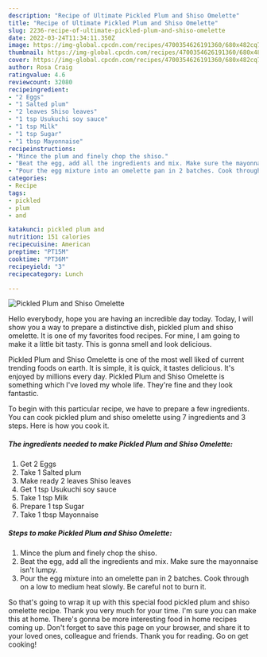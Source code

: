 ```yaml
---
description: "Recipe of Ultimate Pickled Plum and Shiso Omelette"
title: "Recipe of Ultimate Pickled Plum and Shiso Omelette"
slug: 2236-recipe-of-ultimate-pickled-plum-and-shiso-omelette
date: 2022-03-24T11:34:11.350Z
image: https://img-global.cpcdn.com/recipes/4700354626191360/680x482cq70/pickled-plum-and-shiso-omelette-recipe-main-photo.jpg
thumbnail: https://img-global.cpcdn.com/recipes/4700354626191360/680x482cq70/pickled-plum-and-shiso-omelette-recipe-main-photo.jpg
cover: https://img-global.cpcdn.com/recipes/4700354626191360/680x482cq70/pickled-plum-and-shiso-omelette-recipe-main-photo.jpg
author: Rosa Craig
ratingvalue: 4.6
reviewcount: 32080
recipeingredient:
- "2 Eggs"
- "1 Salted plum"
- "2 leaves Shiso leaves"
- "1 tsp Usukuchi soy sauce"
- "1 tsp Milk"
- "1 tsp Sugar"
- "1 tbsp Mayonnaise"
recipeinstructions:
- "Mince the plum and finely chop the shiso."
- "Beat the egg, add all the ingredients and mix. Make sure the mayonnaise isn't lumpy."
- "Pour the egg mixture into an omelette pan in 2 batches. Cook through on a low to medium heat slowly. Be careful not to burn it."
categories:
- Recipe
tags:
- pickled
- plum
- and

katakunci: pickled plum and 
nutrition: 151 calories
recipecuisine: American
preptime: "PT15M"
cooktime: "PT36M"
recipeyield: "3"
recipecategory: Lunch

---
```



![Pickled Plum and Shiso Omelette](https://img-global.cpcdn.com/recipes/4700354626191360/680x482cq70/pickled-plum-and-shiso-omelette-recipe-main-photo.jpg)

Hello everybody, hope you are having an incredible day today. Today, I will show you a way to prepare a distinctive dish, pickled plum and shiso omelette. It is one of my favorites food recipes. For mine, I am going to make it a little bit tasty. This is gonna smell and look delicious.



Pickled Plum and Shiso Omelette is one of the most well liked of current trending foods on earth. It is simple, it is quick, it tastes delicious. It's enjoyed by millions every day. Pickled Plum and Shiso Omelette is something which I've loved my whole life. They're fine and they look fantastic.


To begin with this particular recipe, we have to prepare a few ingredients. You can cook pickled plum and shiso omelette using 7 ingredients and 3 steps. Here is how you cook it.

<!--inarticleads1-->

##### The ingredients needed to make Pickled Plum and Shiso Omelette:

1. Get 2 Eggs
1. Take 1 Salted plum
1. Make ready 2 leaves Shiso leaves
1. Get 1 tsp Usukuchi soy sauce
1. Take 1 tsp Milk
1. Prepare 1 tsp Sugar
1. Take 1 tbsp Mayonnaise




<!--inarticleads2-->

##### Steps to make Pickled Plum and Shiso Omelette:

1. Mince the plum and finely chop the shiso.
1. Beat the egg, add all the ingredients and mix. Make sure the mayonnaise isn't lumpy.
1. Pour the egg mixture into an omelette pan in 2 batches. Cook through on a low to medium heat slowly. Be careful not to burn it.




So that's going to wrap it up with this special food pickled plum and shiso omelette recipe. Thank you very much for your time. I'm sure you can make this at home. There's gonna be more interesting food in home recipes coming up. Don't forget to save this page on your browser, and share it to your loved ones, colleague and friends. Thank you for reading. Go on get cooking!
